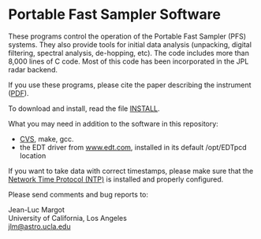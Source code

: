 Portable Fast Sampler Software
====================================

These programs control the operation of the Portable Fast Sampler
(PFS) systems.  They also provide tools for initial data analysis 
(unpacking, digital filtering, spectral analysis, de-hopping, etc).
The code includes more than 8,000 lines of C code.  Most of this code 
has been incorporated in the JPL radar backend.  


If you use these programs, please cite the paper describing the instrument ([PDF](http://www.ursi.org/proceedings/procGA02/papers/p1949.pdf)).

To download and install, read the file [INSTALL](/INSTALL).

What you may need in addition to the software in this repository:
- [CVS](https://en.wikipedia.org/wiki/Concurrent_Versions_System), make, gcc.
- the EDT driver from www.edt.com, installed in its default /opt/EDTpcd location


If you want to take data with correct timestamps, please make sure
that the [Network Time Protocol (NTP)](https://en.wikipedia.org/wiki/Network_Time_Protocol) is installed and properly
configured.

Please send comments and bug reports to:

Jean-Luc Margot<br>
University of California, Los Angeles<br>
jlm@astro.ucla.edu
